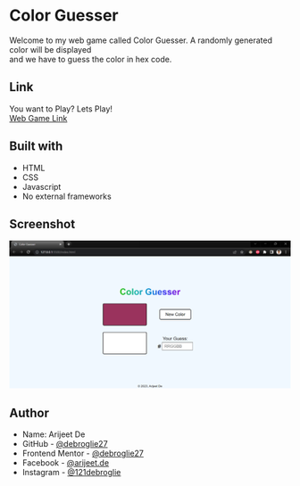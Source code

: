 # Color Guesser

Welcome to my web game called Color Guesser. A randomly generated color will be displayed  
and we have to guess the color in hex code.


## Link

You want to Play? Lets Play!  
[Web Game Link](https://debroglie27.github.io/ColorGuesser)


## Built with

- HTML
- CSS
- Javascript
- No external frameworks

## Screenshot

<img src="./Webpage-Screenshot.png" alt="Webpage Screenshot" width="700">


## Author

- Name: Arijeet De
- GitHub - [@debroglie27](https://github.com/debroglie27)
- Frontend Mentor - [@debroglie27](https://www.frontendmentor.io/profile/debroglie27)
- Facebook - [@arijeet.de](https://www.facebook.com/arijeet.de)
- Instagram - [@121debroglie](https://www.instagram.com/121debroglie/)
